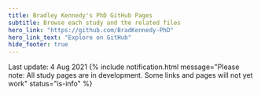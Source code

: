 ```yaml
---
title: Bradley Kennedy's PhD GitHub Pages
subtitle: Browse each study and the related files
hero_link: "https://github.com/BradKennedy-PhD"
hero_link_text: "Explore on GitHub"
hide_footer: true
---
```

Last update: 4 Aug 2021
{% include notification.html
message="Please note: All study pages are in development. Some links and pages will not yet work"
status="is-info" %}

<script src="//cdn.jsdelivr.net/npm/sweetalert2@11"></script>
<script src="sweetalert2.all.min.js"></script>
<script src="{{ site.baseurl }}/assets/js/popup.js" type="text/javascript"></script>
